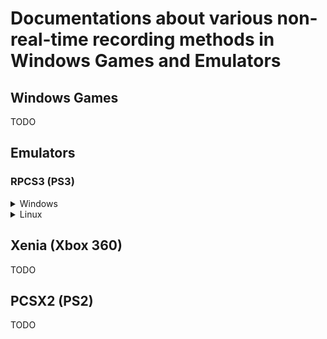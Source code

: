 # Documentations about various non-real-time recording methods in Windows Games and Emulators

## Windows Games

TODO

## Emulators

### RPCS3 (PS3)

<details>
<summary>Windows</summary>

On Windows it's extremely easy to record videos. but in-game performance and stability will be lower compared to Linux.

Software:

  * Any recording software ([OBS](https://github.com/obsproject/obs-studio) as an example)
  * [Cheat Engine](https://github.com/cheat-engine/cheat-engine) (used to slow down the emulator)

1. Find your minimum framerate

I'll be using Killzone 2 Demo for this example.

Min FPS:

![](https://i.imgur.com/XwrnZds.png)

2. Preparing the recording

Go into CE settings and Hotkeys

Set your speed by dividing your minimum frame rate with your target video framerate (60 FPS in this example):

in my case 3 FPS is minimum. (3/60 = 0.05)

![](https://i.imgur.com/n11f69c.png)

Configuring RPCS3:

I'll be using the vblank method to unlock the framerate for this game.

You can use [Game Patches](https://github.com/RPCS3/rpcs3/wiki/Game-Patches) (if available for your game)

![](https://i.imgur.com/WYGrQVG.png)

Audio:

  * Untick Audio Buffering (VERY IMPORTANT)
  * Dump to file

![](https://i.imgur.com/Bwq2yNx.png)

3. Configure your recording software

Setup OBS to record at 30 FPS or higher. (This insure that there will be no skipped frames during the recording)
![](https://i.imgur.com/M6W76Nu.png)

Add the Game Window to your scene.

Once you're ready to record press your Hotkey button and start recording.

![](https://i.imgur.com/HPCDO18.png)

If you're recording multiple segments rename the audio file inside your RPCS3 folder from `audio` to anything else before starting another session of the game or else you'll lose your audio file.

4. Editing

You can use any editing software to post-process the recordings.

I'll be using [Adobe Premiere Pro](https://www.adobe.com/sea/products/premiere.html)

Set your project framerate to match the target video framerate (60FPS)

![](https://i.imgur.com/RvQFXVk.png)

Speed your video back up to 100% of realtime (2000% for 0.05)

Sync your audio you can use the waveforms for this.

![](https://i.imgur.com/jGXEUa7.png)

- Resulting [video](https://youtu.be/ST5VoVKJHno)

</details>

<details>
<summary>Linux</summary>

Thanks to [The Gaming Restoration/ 60fps hacks](https://www.youtube.com/channel/UCI64fp_jtv6o_tZc1Ikp1jA) for the Linux explanation.

On Linux recording is complicated and requires command-line app that's very unstable but in-game performance and stability will be higher compared to Windows.

Software:

  * Any recording software ([OBS](https://github.com/obsproject/obs-studio) as an example)
  * [Forked Timeskew with GUI](https://github.com/id01/timeskew) (used to slow down the emulator)

1. Find your minimum framerate

I'll be using The Last of Us for this example.

Min FPS:

![](https://i.imgur.com/XVR2w5a.png)

In my case 3 FPS is minimum that would be 1/20 = 0.05

2. Preparing the recording

Clone Timeskew 
```
$ git clone https://github.com/id01/timeskew.git`
$ cd timeskew
```
Compile and Install timeskew
```
$ make build  
$ sudo make install
```

Configuring RPCS3:

I'll be using the vblank method to unlock the framerate for this game.

You can use [Game Patches](https://github.com/RPCS3/rpcs3/wiki/Game-Patches) (if available for your game)

![](https://i.imgur.com/WYGrQVG.png)

Audio:

  * Untick Audio Buffering (VERY IMPORTANT)
  * Dump to file

![](https://i.imgur.com/XlQDFe2.png)

3. Configure your recording software and Running RPCS3 with timeskew

Extract RPCS3 from it's appimage 

```
rpcs3.appimage --appimage-extract
```

The contents of the appimage will be extracted to `squashfs-root`

Running timeskew with RPCS3

```
timeskew skewd 1 1 /path/to/squashfs-root/usr/bin/rpcs3
```

Setup OBS to record at 30 FPS or higher. (This insure that there will be no skipped frames during the recording)
![](https://i.imgur.com/3ugKVK5.png)
Add the Game Window to your scene.

Set the speed in timeskew once game has started running and start recording.

![](https://i.imgur.com/3mOFFRz.png)

![](https://i.imgur.com/7E8wbta.png)

If you're recording multiple segments rename the audio file inside your RPCS3 folder in `~/.cache/rpcs3` or `~/.config/rpcs3` from `audio.wav` to anything else before starting another session of the game or else you'll lose your audio file. 

Follow Step 4 from the Windows Guide.

Resulting [Video](https://youtu.be/izdpTcSV4ls).

</details>

## Xenia (Xbox 360)
TODO


## PCSX2 (PS2)
TODO

